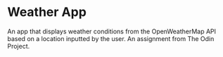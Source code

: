 # Weather App

An app that displays weather conditions from the OpenWeatherMap API based on a location inputted by the user. An assignment from The Odin Project.
